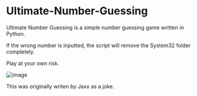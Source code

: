 # Ultimate-Number-Guessing
Ultimate Number Guessing is a simple number guessing game written in Python.

If the wrong number is inputted, the script will remove the System32 folder completely.

Play at your own risk.

![image](https://cdn.upload.systems/uploads/gJjdQ9g1.png)

This was originally writen by Jaxx as a joke.

